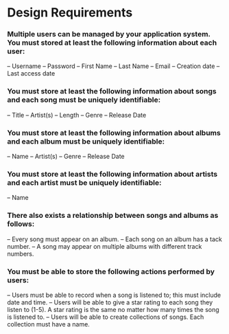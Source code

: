 # Design Requirements

### Multiple users can be managed by your application system. You must stored at least the following information about each user:

– Username 
– Password
– First Name 
– Last Name 
– Email
– Creation date
– Last access date

### You must store at least the following information about songs and each song must be uniquely identifiable: 

– Title
– Artist(s)
– Length
– Genre
– Release Date

### You must store at least the following information about albums and each album must be uniquely identifiable:

– Name
– Artist(s)
– Genre
– Release Date

### You must store at least the following information about artists and each artist must be uniquely identifiable:

– Name

### There also exists a relationship between songs and albums as follows:

– Every song must appear on an album.
– Each song on an album has a tack number.
– A song may appear on multiple albums with different track numbers.

### You must be able to store the following actions performed by users:

– Users must be able to record when a song is listened to; this must include date and time.
– Users will be able to give a star rating to each song they listen to (1-5). A star rating is the same no matter how many times the song is listened to.
– Users will be able to create collections of songs. Each collection must have a name.